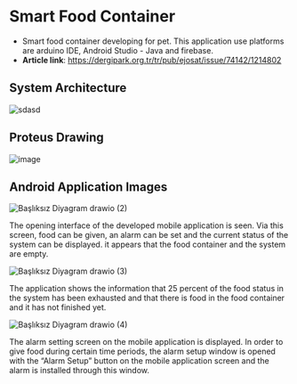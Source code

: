 # Smart Food Container

- Smart food container developing for pet. This application use platforms are arduino IDE, Android Studio - Java and firebase.
- **Article link**: https://dergipark.org.tr/tr/pub/ejosat/issue/74142/1214802

**System Architecture**
---
![sdasd](https://github.com/Serhatkacmaz/Java-Android-Esp8266-SmartFoodContainer/assets/56757412/b4e205e0-ead6-4dc1-93a5-5941a81b12c1)

**Proteus Drawing**
---
![image](https://github.com/Serhatkacmaz/Java-Android-Esp8266-SmartFoodContainer/assets/56757412/ef3d12c0-b2d6-4c05-a31a-26b4c70bfb58)

**Android Application Images**
---
![Başlıksız Diyagram drawio (2)](https://github.com/Serhatkacmaz/Java-Android-Esp8266-SmartFoodContainer/assets/56757412/9ba1b259-c47b-4d88-ab48-0d2e331c21a1)

The opening interface of the developed mobile application is seen. Via this screen, food can be given, an alarm can be set and the current status of the system can be displayed. it appears that the food container and the system are empty.

![Başlıksız Diyagram drawio (3)](https://github.com/Serhatkacmaz/Java-Android-Esp8266-SmartFoodContainer/assets/56757412/435b9bc0-933a-407a-90da-1cfeeb9c29a5)

The application shows the information that 25 percent of the food status in the system has been exhausted and that there is food in the food container and it has not finished yet.

![Başlıksız Diyagram drawio (4)](https://github.com/Serhatkacmaz/Java-Android-Esp8266-SmartFoodContainer/assets/56757412/0c4958c3-a9a8-44a1-ad34-f8dc5e1816e9)

The alarm setting screen on the mobile application is displayed. In order to give food during certain time periods, the alarm setup window is opened with the “Alarm Setup” button on the mobile application screen and the alarm is installed through this window.
